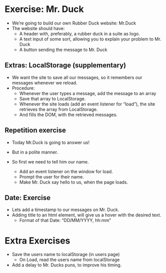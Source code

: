 # Exercise: Mr. Duck

- We’re going to build our own Rubber Duck website: Mr.Duck
- The website should have:
  - A header with, preferably, a rubber duck in a suite as logo.
  - A text input of some sort, allowing you to explain your problem to Mr. Duck
  - A button sending the message to Mr. Duck

## Extras: LocalStorage (supplementary)

- We want the site to save all our messages, so it remembers our messages whenever we reload.
- Procedure:
  - Whenever the user types a message, add the message to an array
  - Save that array to LocalStorage.
  - Whenever the site loads (add an event listener for “load”), the site retrieves the array from
    LocalStorage.
  - And fills the DOM, with the retrieved messages.

## Repetition exercise

- Today Mr.Duck is going to answer us!
- But in a polite manner.

- So first we need to tell him our name.
  - Add an event listener on the window for load.
  - Prompt the user for their name.
  - Make Mr. Duck say hello to us, when the page loads.

## Date: Exercise

- Lets add a timestamp to our messages on Mr. Duck.
- Adding title to an html element, will give us a hover with the desired text.
  - Format of that Date: “DD/MM/YYYY, hh:mm”

# Extra Exercises

- Save the users name to localStorage (in users page)
  - On Load, read the users name from localStorage
- Add a delay to Mr. Ducks puns, to improve his timing.
